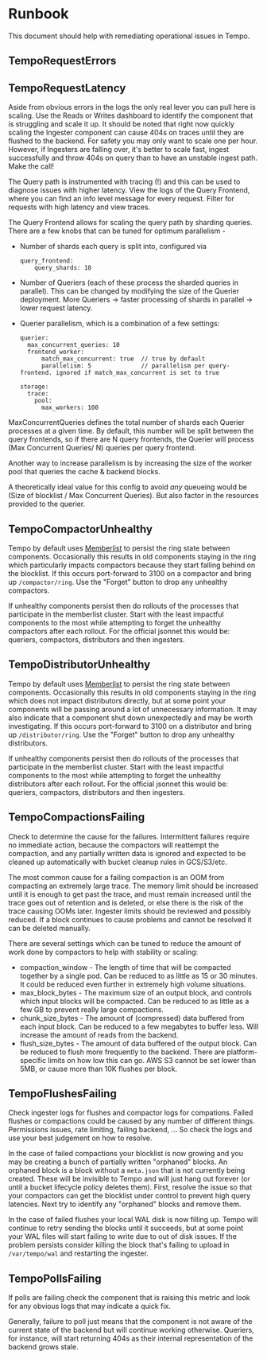 # Runbook

This document should help with remediating operational issues in Tempo.

## TempoRequestErrors
## TempoRequestLatency

Aside from obvious errors in the logs the only real lever you can pull here is scaling.  Use the Reads or Writes dashboard 
to identify the component that is struggling and scale it up.  It should be noted that right now quickly scaling the 
Ingester component can cause 404s on traces until they are flushed to the backend.  For safety you may only want to 
scale one per hour.  However, if Ingesters are falling over, it's better to scale fast, ingest successfully and throw 404s 
on query than to have an unstable ingest path.  Make the call!

The Query path is instrumented with tracing (!) and this can be used to diagnose issues with higher latency. View the logs of
the Query Frontend, where you can find an info level message for every request. Filter for requests with high latency and view traces.

The Query Frontend allows for scaling the query path by sharding queries. There are a few knobs that can be tuned for optimum
parallelism -
- Number of shards each query is split into, configured via
    ```
    query_frontend:
        query_shards: 10
    ```
- Number of Queriers (each of these process the sharded queries in parallel). This can be changed by modifying the size of the
Querier deployment. More Queriers -> faster processing of shards in parallel -> lower request latency.

- Querier parallelism, which is a combination of a few settings:

    ```
    querier:
      max_concurrent_queries: 10
      frontend_worker:
          match_max_concurrent: true  // true by default
          parallelism: 5              // parallelism per query-frontend. ignored if match_max_concurrent is set to true

    storage:
      trace:
        pool:
          max_workers: 100
    ```

MaxConcurrentQueries defines the total number of shards each Querier processes at a given time. By default, this number will
be split between the query frontends, so if there are N query frontends, the Querier will process (Max Concurrent Queries/ N)
queries per query frontend.

Another way to increase parallelism is by increasing the size of the worker pool that queries the cache & backend blocks.

A theoretically ideal value for this config to avoid _any_ queueing would be (Size of blocklist / Max Concurrent Queries).
But also factor in the resources provided to the querier.

## TempoCompactorUnhealthy

Tempo by default uses [Memberlist](https://github.com/hashicorp/memberlist) to persist the ring state between components.
Occasionally this results in old components staying in the ring which particularly impacts compactors because they start
falling behind on the blocklist.  If this occurs port-forward to 3100 on a compactor and bring up `/compactor/ring`.  Use the
"Forget" button to drop any unhealthy compactors.

If unhealthy components persist then do rollouts of the processes that participate in the memberlist cluster.  Start
with the least impactful components to the most while attempting to forget the unhealthy compactors after each rollout.  For
the official jsonnet this would be: queriers, compactors, distributors and then ingesters.

## TempoDistributorUnhealthy

Tempo by default uses [Memberlist](https://github.com/hashicorp/memberlist) to persist the ring state between components.
Occasionally this results in old components staying in the ring which does not impact distributors directly, but at some point 
your components will be passing around a lot of unnecessary information. It may also indicate that a component shut down
unexpectedly and may be worth investigating. If this occurs port-forward to 3100 on a distributor and bring up `/distributor/ring`. 
Use the "Forget" button to drop any unhealthy distributors.

If unhealthy components persist then do rollouts of the processes that participate in the memberlist cluster.  Start
with the least impactful components to the most while attempting to forget the unhealthy distributors after each rollout.  For
the official jsonnet this would be: queriers, compactors, distributors and then ingesters.

## TempoCompactionsFailing

Check to determine the cause for the failures.  Intermittent failures require no immediate action, because the compactors will
reattempt the compaction, and any partially written data is ignored and expected to be cleaned up automatically with bucket cleanup
rules in GCS/S3/etc.

The most common cause for a failing compaction is an OOM from compacting an extremely large trace.  The memory limit should be
increased until it is enough to get past the trace, and must remain increased until the trace goes out of retention and is
deleted, or else there is the risk of the trace causing OOMs later.  Ingester limits should be reviewed and possibly reduced. 
If a block continues to cause problems and cannot be resolved it can be deleted manually.

There are several settings which can be tuned to reduce the amount of work done by compactors to help with stability or scaling:
- compaction_window - The length of time that will be compacted together by a single pod.  Can be reduced to as little as 15 or 
  30 minutes.  It could be reduced even further in extremely high volume situations.
- max_block_bytes - The maximum size of an output block, and controls which input blocks will be compacted. Can be reduced to as
  little as a few GB to prevent really large compactions.
- chunk_size_bytes - The amount of (compressed) data buffered from each input block. Can be reduced to a few megabytes to buffer
  less.  Will increase the amount of reads from the backend. 
- flush_size_bytes - The amount of data buffered of the output block. Can be reduced to flush more frequently to the backend.
  There are platform-specific limits on how low this can go.  AWS S3 cannot be set lower than 5MB, or cause more than 10K flushes
  per block.

## TempoFlushesFailing

Check ingester logs for flushes and compactor logs for compations.  Failed flushes or compactions could be caused by any number of
different things.  Permissions issues, rate limiting, failing backend, ...  So check the logs and use your best judgement on how to
resolve.

In the case of failed compactions your blocklist is now growing and you may be creating a bunch of partially written "orphaned"
blocks.  An orphaned block is a block without a `meta.json` that is not currently being created.  These will be invisible to
Tempo and will just hang out forever (or until a bucket lifecycle policy deletes them).  First, resolve the issue so that your 
compactors can get the blocklist under control to prevent high query latencies.  Next try to identify any "orphaned" blocks and
remove them.

In the case of failed flushes your local WAL disk is now filling up.  Tempo will continue to retry sending the blocks
until it succeeds, but at some point your WAL files will start failing to write due to out of disk issues.  If the problem 
persists consider killing the block that's failing to upload in `/var/tempo/wal` and restarting the ingester.

## TempoPollsFailing

If polls are failing check the component that is raising this metric and look for any obvious logs that may indicate a quick fix.

Generally, failure to poll just means that the component is not aware of the current state of the backend but will continue working 
otherwise.  Queriers, for instance, will start returning 404s as their internal representation of the backend grows stale.